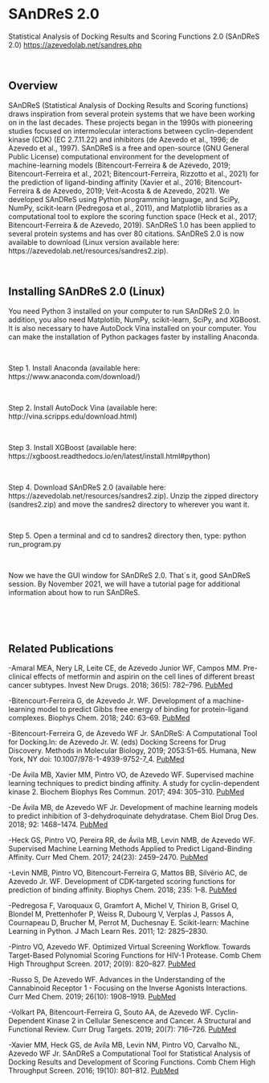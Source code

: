 # SAnDReS 2.0
Statistical Analysis of Docking Results and Scoring Functions 2.0 (SAnDReS 2.0)
https://azevedolab.net/sandres.php
<P>&nbsp;</P>
<H2>Overview</H2>
SAnDReS (Statistical Analysis of Docking Results and Scoring functions) draws inspiration from several protein systems that we have been working on in the last decades. These projects began in the 1990s with pioneering studies focused on intermolecular interactions between cyclin-dependent kinase (CDK) (EC 2.7.11.22) and inhibitors (de Azevedo et al., 1996; de Azevedo et al., 1997). SAnDReS is a free and open-source (GNU General Public License) computational environment for the development of machine-learning models (Bitencourt-Ferreira & de Azevedo, 2019; Bitencourt-Ferreira et al., 2021; Bitencourt-Ferreira, Rizzotto et al., 2021) for the prediction of ligand-binding affinity (Xavier et al., 2016; Bitencourt-Ferreira & de Azevedo, 2019; Veit-Acosta & de Azevedo, 2021). We developed SAnDReS using Python programming language, and SciPy, NumPy, scikit-learn (Pedregosa et al., 2011), and Matplotlib libraries as a computational tool to explore the scoring function space (Heck et al., 2017; Bitencourt-Ferreira & de Azevedo, 2019). SAnDReS 1.0 has been applied to several protein systems and has over 80 citations. SAnDReS 2.0 is now available to download (Linux version available here: https://azevedolab.net/resources/sandres2.zip).

<P>&nbsp;</P>

<H2>Installing SAnDReS 2.0 (Linux)</H2>  
You need Python 3 installed on your computer to run SAnDReS 2.0. In addition, you also need Matplotlib, NumPy, scikit-learn, SciPy, and XGBoost. It is also necessary to have AutoDock Vina installed on your computer. You can make the installation of Python packages faster by installing Anaconda. 
<P>&nbsp;</P>
Step 1. Install Anaconda (available here: https://www.anaconda.com/download/)
<P>&nbsp;</P>
Step 2. Install AutoDock Vina (available here: http://vina.scripps.edu/download.html)
<P>&nbsp;</P>
Step 3. Install XGBoost (available here: https://xgboost.readthedocs.io/en/latest/install.html#python)
<P>&nbsp;</P>
Step 4. Download SAnDReS 2.0 (available here: https://azevedolab.net/resources/sandres2.zip). Unzip the zipped directory (sandres2.zip) and move the sandres2 directory to wherever you want it.
<P>&nbsp;</P>
Step 5. Open a terminal and cd to sandres2 directory then, type: python run_program.py 
<P>&nbsp;</P>
Now we have the GUI window for SAnDReS 2.0. That´s it, good SAnDReS session. By November 2021, we will have a tutorial page for additional information about how to run SAnDReS.
<P>&nbsp;</P>
<P>&nbsp;</P>
<H2>Related Publications</H2>

-Amaral MEA, Nery LR, Leite CE, de Azevedo Junior WF, Campos MM. Pre-clinical effects of metformin and aspirin on the cell lines of different breast cancer subtypes. Invest New Drugs. 2018; 36(5): 782–796.   <a href="https://www.ncbi.nlm.nih.gov/pubmed/29392539">PubMed</a>

-Bitencourt-Ferreira G, de Azevedo Jr. WF. Development of a machine-learning model to predict Gibbs free energy of binding for protein-ligand complexes. Biophys Chem. 2018; 240: 63–69.   <a href="https://www.ncbi.nlm.nih.gov/pubmed/29906639">PubMed</a>

-Bitencourt-Ferreira G, de Azevedo WF Jr. SAnDReS: A Computational Tool for Docking.In: de Azevedo Jr. W. (eds) Docking Screens for Drug Discovery. Methods in Molecular Biology, 2019; 2053:51–65. Humana, New York, NY doi: 10.1007/978-1-4939-9752-7_4.   <a href="https://www.ncbi.nlm.nih.gov/pubmed/31452098">PubMed</a>

-De Ávila MB, Xavier MM, Pintro VO, de Azevedo WF. Supervised machine learning techniques to predict binding affinity. A study for cyclin-dependent kinase 2.  Biochem Biophys Res Commun. 2017; 494: 305–310.   <a href="https://www.ncbi.nlm.nih.gov/pubmed/29017921">PubMed</a>  
   
-De Ávila MB, de Azevedo WF Jr. Development of machine learning models to predict inhibition of 3-dehydroquinate dehydratase. Chem Biol Drug Des. 2018; 92: 1468–1474.   <a href="https://www.ncbi.nlm.nih.gov/pubmed/29676519">PubMed</a>

-Heck GS, Pintro VO, Pereira RR, de Ávila MB, Levin NMB, de Azevedo WF. Supervised Machine Learning Methods Applied to Predict Ligand-Binding Affinity. Curr Med Chem. 2017; 24(23): 2459–2470.   <a href="https://www.ncbi.nlm.nih.gov/pubmed/28641555">PubMed</a>

-Levin NMB, Pintro VO, Bitencourt-Ferreira G, Mattos BB, Silvério AC, de Azevedo Jr. WF. Development of CDK-targeted scoring functions for prediction of binding affinity. Biophys Chem. 2018; 235: 1–8.   <a href="https://www.ncbi.nlm.nih.gov/pubmed/29407904">PubMed</a>

-Pedregosa F, Varoquaux G, Gramfort A, Michel V, Thirion B, Grisel O, Blondel M, Prettenhofer P, Weiss R, Dubourg V, Verplas J, Passos A, Cournapeau D, Brucher M, Perrot M, Duchesnay E. Scikit-learn: Machine Learning in Python. J Mach Learn Res. 2011; 12: 2825–2830.

-Pintro VO, Azevedo WF. Optimized Virtual Screening Workflow. Towards Target-Based Polynomial Scoring Functions for HIV-1 Protease. Comb Chem High Throughput Screen. 2017; 20(9): 820–827.   <a href="https://www.ncbi.nlm.nih.gov/pubmed/29165067">PubMed</a>
  
-Russo S, De Azevedo WF. Advances in the Understanding of the Cannabinoid Receptor 1 - Focusing on the Inverse Agonists Interactions. Curr Med Chem. 2019; 26(10): 1908–1919.   <a href="https://www.ncbi.nlm.nih.gov/pubmed/29667549">PubMed</a>

-Volkart PA, Bitencourt-Ferreira G, Souto AA, de Azevedo WF. Cyclin-Dependent Kinase 2 in Cellular Senescence and Cancer. A Structural and Functional Review. Curr Drug Targets. 2019; 20(7): 716–726.   <a href="https://www.ncbi.nlm.nih.gov/pubmed/30516105">PubMed</a>

-Xavier MM, Heck GS, de Avila MB, Levin NM, Pintro VO, Carvalho NL, Azevedo WF Jr. SAnDReS a Computational Tool for Statistical Analysis of Docking Results and Development of Scoring Functions. Comb Chem High Throughput Screen. 2016; 19(10): 801–812.   <a href="https://www.ncbi.nlm.nih.gov/pubmed/27686428">PubMed</a>
